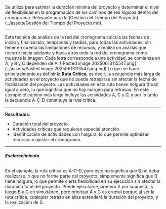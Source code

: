 Se utiliza para estimar la duración mínima del proyecto y determinar el nivel de flexibilidad en la programación de los caminos de red lógicos dentro del cronograma.
Relevante para la [Gestión del Tiempo del Proyecto](../assets/Gestión del Tiempo del Proyecto.md).
****
Esta técnica de análisis de la red del cronograma calcula las fechas de inicio y finalización, tempranas y tardías, para todas las actividades, sin tener en cuenta las limitaciones de recursos, y realiza un análisis que recorre hacia adelante y hacia atrás toda la red del cronograma como muestra la imagen.
Cada letra corresponde a una actividad, se comienza en A, y B y C dependen de A.
![Pasted image 20250613115547.png](../assets/Pasted image 20250613115547.png.md)
Lo que se hace principalmente es definir la **Ruta Crítica**, es decir, la secuencia más larga de actividades en el proyecto que no puede retrasarse sin afectar la fecha de finalización del proyecto. Las actividades en esta ruta tienen holgura (float) igual a cero, lo que significa que no hay margen para retrasos.
En este ejemplo el camino más largo incluye las actividades A, C y D, y por lo tanto la secuencia A-C-D constituye la ruta crítica.
****
**Resultados**:
- Duración total del proyecto.
- Actividades críticas que requieren especial atención.
- Identificación de actividades con holgura, lo que permite optimizar recursos o ajustar el cronograma.
****
###### **Esclarecimiento**
En el ejemplo, la ruta crítica es A-C-D, pero esto no significa que B no deba realizarse, o que no forme parte del proyecto, simplemente significa que B tiene holgura, lo que permite cierta flexibilidad en su ejecución sin afectar la duración total del proyecto.
Puede ejecutarse, primero A por supuesto, y luego B y C en simultáneo, pero priorizar A y C es crucial porque al ser la ruta crítica, cualquier retraso en ellas extenderá la duración del proyecto, y la realización de D.
